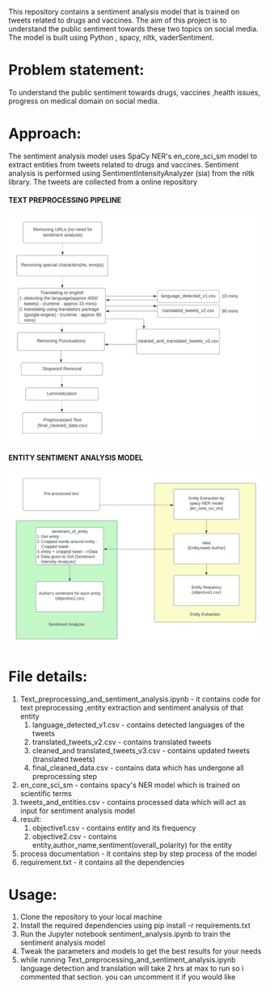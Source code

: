 This repository contains a sentiment analysis model that is trained on tweets related to drugs and vaccines. The aim of this project is to understand the public sentiment towards these two topics on social media. The model is built using Python , spacy, nltk, vaderSentiment.

# Problem statement:
To understand the public sentiment towards drugs, vaccines ,health issues, progress on medical domain  on social media.

# Approach:
The sentiment analysis model uses SpaCy NER's en_core_sci_sm model to extract entities from tweets related to drugs and vaccines. Sentiment analysis is performed using SentimentIntensityAnalyzer (sia) from the nltk library. The tweets are collected from a online repository
#### TEXT PREPROCESSING PIPELINE
![](text_preprocessing.png)
#### ENTITY SENTIMENT ANALYSIS MODEL
![](model_pipeline.png)
# File details:

1. Text_preprocessing_and_sentiment_analysis.ipynb - it contains code for text preprocessing ,entity extraction and sentiment analysis of that entity
   1. language_detected_v1.csv - contains detected languages of the tweets
   2. translated_tweets_v2.csv - contains translated tweets
   3. cleaned_and translated_tweets_v3.csv - contains updated tweets (translated tweets)
   4. final_cleaned_data.csv - contains data which has undergone all preprocessing step
2. en_core_sci_sm - contains spacy's NER model which is trained on scientific terms
3. tweets_and_entities.csv - contains processed data which will act as input for sentiment analysis model
4. result:
   1. objective1.csv - contains entity and its frequency
   2. objective2.csv - contains entity,author_name,sentiment(overall_polarity) for the entity 
5. process documentation - it contains step by step process of the model
6. requirement.txt - it contains all the dependencies
   

# Usage:

1. Clone the repository to your local machine
2. Install the required dependencies using pip install -r requirements.txt
3. Run the Jupyter notebook sentiment_analysis.ipynb to train the sentiment analysis model
4. Tweak the parameters and models to get the best results for your needs
5. while running Text_preprocessing_and_sentiment_analysis.ipynb language detection and translation will take 2 hrs at max to run so i commented that section. you can uncomment it if you would like